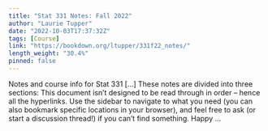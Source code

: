 ```yaml
---
title: "Stat 331 Notes: Fall 2022"
author: "Laurie Tupper"
date: "2022-10-03T17:37:32Z"
tags: [Course]
link: "https://bookdown.org/ltupper/331f22_notes/"
length_weight: "30.4%"
pinned: false
---
```


Notes and course info for Stat 331 [...] These notes are divided into three sections: This document isn’t designed to be read through in order – hence all the hyperlinks. Use the sidebar to navigate to what you need (you can also bookmark specific locations in your browser), and feel free to ask (or start a discussion thread!) if you can’t find something. Happy ...
